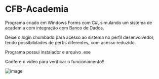 # CFB-Academia
Programa criado em Windows Forms com C#, simulando um sistema de academia com integração com Banco de Dados.

Deixe o login chumbado para acesso ao sistema no perfil desenvolvedor, tendo possibilidades de perfis diferentes, com acesso reduzido.

Programa possui instalador e arquivo .exe

Confere o vídeo para verificar o funcionamento!!

![image](https://user-images.githubusercontent.com/77514117/120023770-aa80e000-bfc4-11eb-84a6-99777bcf6550.png)

